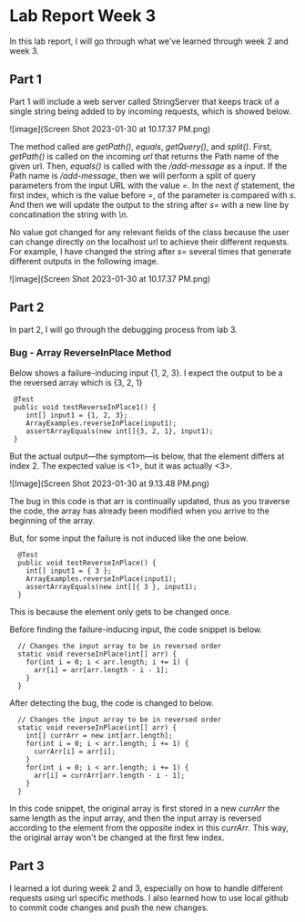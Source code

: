 # Lab Report Week 3

In this lab report, I will go through what we've learned through week 2 and week 3.

## Part 1

Part 1 will include a web server called StringServer that keeps track of a single string being added to by incoming requests, which is showed below.

![image](Screen Shot 2023-01-30 at 10.17.37 PM.png)

The method called are *getPath()*, *equals*, *getQuery()*, and *split()*. First, *getPath()* is called on the incoming *url* that returns the Path name of the given url. Then, *equals()* is called with the */add-message* as a input. If the Path name is */add-message*, then we will perform a split of query parameters from the input URL with the value *=*. In the next *if* statement, the first index, which is the value before *=*, of the parameter is compared with *s*. And then we will update the output to the string after *s=* with a new line by concatination the string with *\n*. 

No value got changed for any relevant fields of the class because the user can change directly on the localhost url to achieve their different requests. For example, I have changed the string after *s=* several times that generate different outputs in the following image.

![image](Screen Shot 2023-01-30 at 10.17.37 PM.png)

## Part 2

In part 2, I will go through the debugging process from lab 3. 

### Bug - Array ReverseInPlace Method

Below shows a failure-inducing input {1, 2, 3}. I expect the output to be a the reversed array which is {3, 2, 1} 

```
 @Test 
 public void testReverseInPlace1() {
    int[] input1 = {1, 2, 3};
    ArrayExamples.reverseInPlace(input1);
    assertArrayEquals(new int[]{3, 2, 1}, input1);
 }
```
But the actual output—the symptom—is below, that the element differs at index 2. The expected value is <1>, but it was actually <3>.

![Image](Screen Shot 2023-01-30 at 9.13.48 PM.png)

The bug in this code is that arr is continually updated, thus as you traverse the code, the array has already been modified when you arrive to the beginning of the array. 

But, for some input the failure is not induced like the one below.

```
  @Test 
  public void testReverseInPlace() {
    int[] input1 = { 3 };
    ArrayExamples.reverseInPlace(input1);
    assertArrayEquals(new int[]{ 3 }, input1);
  }

```

This is because the element only gets to be changed once.

Before finding the failure-inducing input, the code snippet is below. 

```
  // Changes the input array to be in reversed order
  static void reverseInPlace(int[] arr) {
    for(int i = 0; i < arr.length; i += 1) {
      arr[i] = arr[arr.length - i - 1];
    }
  }
```

After detecting the bug, the code is changed to below.

```
  // Changes the input array to be in reversed order
  static void reverseInPlace(int[] arr) {
    int[] currArr = new int[arr.length];
    for(int i = 0; i < arr.length; i += 1) {
      currArr[i] = arr[i];
    }
    for(int i = 0; i < arr.length; i += 1) {
      arr[i] = currArr[arr.length - i - 1];
    }
  } 
```

In this code snippet, the original array is first stored in a new *currArr* the same length as the input array, and then the input array is reversed according to the element from the opposite index in this *currArr*. This way, the original array won't be changed at the first few index.

## Part 3

I learned a lot during week 2 and 3, especially on how to handle different requests using url specific methods. I also learned how to use local github to commit code changes and push the new changes.  


